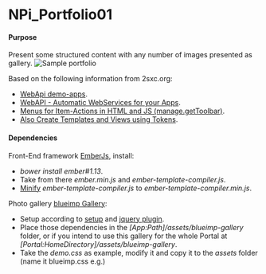 # NPi_Portfolio01

#### Purpose
Present some structured content with any number of images presented as gallery.
![Sample portfolio](https://raw.github.com/nicpitsch/2scx_apps/master/NPi_readme-assets/2015-12-31_04-21-05.jpg)

Based on the following information from 2sxc.org:
* [WebApi demo-apps](http://2sxc.org/en/apps/tag/WebApi).
* [WebAPI - Automatic WebServices for your Apps](http://2sxc.org/en/Docs-Manuals/Feature/feature/3361).
* [Menus for Item-Actions in HTML and JS (manage.getToolbar)](http://2sxc.org/en/Docs-Manuals/Menu-for-Item-Actions-like-New-Edit).
* [Also Create Templates and Views using Tokens](http://2sxc.org/en/Learn/Token-Templates-and-Views).

#### Dependencies

Front-End framework [EmberJs](http://emberjs.com/), install:
* _bower install ember#1.13_.
* Take from there _ember.min.js_ and _ember-template-compiler.js_.
* [Minify](http://refresh-sf.com/) _ember-template-compiler.js_ to _ember-template-compiler.min.js_.

Photo gallery [blueimp Gallery](https://blueimp.github.io/Gallery/):
* Setup according to [setup](https://github.com/blueimp/Gallery/blob/master/README.md#setup) and [jquery plugin](https://github.com/blueimp/Gallery/blob/master/README.md#jquery-plugin).
* Place those dependencies in the _[App:Path]/assets/blueimp-gallery_ folder, or if you intend to use this gallery for the whole Portal at _[Portal:HomeDirectory]/assets/blueimp-gallery_.
* Take the _demo.css_ as example, modify it and copy it to the _assets_ folder (name it blueimp.css e.g.)
